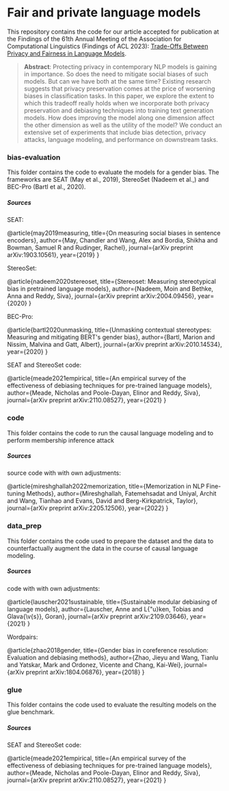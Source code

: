 # Fair and private language models

This repository contains the code for our article accepted for publication at the Findings of the 61th
Annual Meeting of the Association for Computational Linguistics (Findings of ACL 2023): [Trade-Offs Between Privacy and Fairness in Language Models](https://arxiv.org/pdf/2305.14936.pdf).

> **Abstract**: 
>Protecting privacy in contemporary NLP models is gaining in importance. So does the need to mitigate social biases of such models. But can we have both at the same time? Existing research suggests that privacy preservation comes at the price of worsening biases in classification tasks. In this paper, we explore the extent to which this tradeoff really holds when we incorporate both privacy preservation and debiasing techniques into training text generation models. How does improving the model along one dimension affect the other dimension as well as the utility of the model? We conduct an extensive set of experiments that include bias detection, privacy attacks, language modeling, and performance on downstream tasks.



### bias-evaluation
This folder contains the code to evaluate the models for a gender bias. The frameworks are SEAT (May et al., 2019), StereoSet (Nadeem et al.,) and BEC-Pro (Bartl et al., 2020).
##### Sources

SEAT:

@article{may2019measuring,
  title={On measuring social biases in sentence encoders},
  author={May, Chandler and Wang, Alex and Bordia, Shikha and Bowman, Samuel R and Rudinger, Rachel},
  journal={arXiv preprint arXiv:1903.10561},
  year={2019}
}

StereoSet:

@article{nadeem2020stereoset,
  title={Stereoset: Measuring stereotypical bias in pretrained language models},
  author={Nadeem, Moin and Bethke, Anna and Reddy, Siva},
  journal={arXiv preprint arXiv:2004.09456},
  year={2020}
}

BEC-Pro:

@article{bartl2020unmasking,
  title={Unmasking contextual stereotypes: Measuring and mitigating BERT's gender bias},
  author={Bartl, Marion and Nissim, Malvina and Gatt, Albert},
  journal={arXiv preprint arXiv:2010.14534},
  year={2020}
}

SEAT and StereoSet code:

@article{meade2021empirical,
  title={An empirical survey of the effectiveness of debiasing techniques for pre-trained language models},
  author={Meade, Nicholas and Poole-Dayan, Elinor and Reddy, Siva},
  journal={arXiv preprint arXiv:2110.08527},
  year={2021}
}

### code 
This folder contains the code to run the causal language modeling and to perform membership inference attack
##### Sources
source code with with own adjustments:

@article{mireshghallah2022memorization,
  title={Memorization in NLP Fine-tuning Methods},
  author={Mireshghallah, Fatemehsadat and Uniyal, Archit and Wang, Tianhao and Evans, David and Berg-Kirkpatrick, Taylor},
  journal={arXiv preprint arXiv:2205.12506},
  year={2022}
}

### data_prep
This folder contains the code used to prepare the dataset and the data to counterfactually augment the data in the course of causal language modeling.

##### Sources 
code with with own adjustments:

@article{lauscher2021sustainable,
  title={Sustainable modular debiasing of language models},
  author={Lauscher, Anne and L{\"u}ken, Tobias and Glava{\v{s}}, Goran},
  journal={arXiv preprint arXiv:2109.03646},
  year={2021}
}

Wordpairs:

@article{zhao2018gender,
  title={Gender bias in coreference resolution: Evaluation and debiasing methods},
  author={Zhao, Jieyu and Wang, Tianlu and Yatskar, Mark and Ordonez, Vicente and Chang, Kai-Wei},
  journal={arXiv preprint arXiv:1804.06876},
  year={2018}
}


### glue
This folder contains the code used to evaluate the resulting models on the glue benchmark.

##### Sources
SEAT and StereoSet code:

@article{meade2021empirical,
  title={An empirical survey of the effectiveness of debiasing techniques for pre-trained language models},
  author={Meade, Nicholas and Poole-Dayan, Elinor and Reddy, Siva},
  journal={arXiv preprint arXiv:2110.08527},
  year={2021}
}

